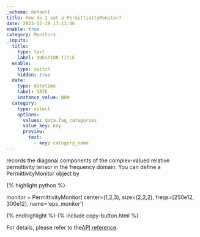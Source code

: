 ```yaml
---
_schema: default
title: How do I set a PermittivityMonitor?
date: 2023-12-19 17:11:46
enable: true
category: Monitors
_inputs:
  title:
    type: text
    label: QUESTION TITLE
  enable:
    type: switch
    hidden: true
  date:
    type: datetime
    label: DATE
    instance_value: NOW
  category:
    type: select
    options:
      values: data.faq_categories
      value_key: key
      preview:
        text:
          - key: category_name
---
```

records the diagonal components of the complex-valued relative permittivity tensor in the frequency domain. You can define a PermittivityMonitor object by

<div markdown class="code-snippet">{% highlight python %}

monitor = PermittivityMonitor(
    center=(1,2,3),
    size=(2,2,2),
    freqs=[250e12, 300e12],
    name='eps_monitor')

{% endhighlight %}
{% include copy-button.html %}
</div>

For details, please refer to the[API reference](https://docs.flexcompute.com/projects/tidy3d/en/stable/_autosummary/tidy3d.PermittivityMonitor.html).
